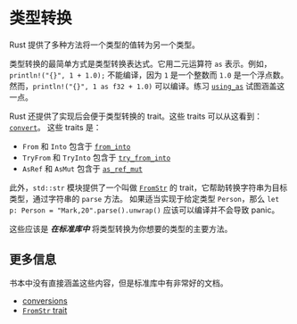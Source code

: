 # 类型转换

Rust 提供了多种方法将一个类型的值转为另一个类型。

类型转换的最简单方式是类型转换表达式。它用二元运算符 `as` 表示。例如，`println!("{}", 1 + 1.0);` 不能编译，因为
`1` 是一个整数而 `1.0` 是一个浮点数。然而，`println!("{}", 1 as f32 + 1.0)` 可以编译。练习 [`using_as`](using_as.rs) 试图涵盖这一点。

Rust 还提供了实现后会便于类型转换的 trait。这些 traits 可以从这看到：
[`convert`](https://doc.rust-lang.org/std/convert/index.html)。
这些 traits 是：
- `From` 和 `Into` 包含于 [`from_into`](from_into.rs)
- `TryFrom` 和 `TryInto` 包含于 [`try_from_into`](try_from_into.rs)
- `AsRef` 和 `AsMut` 包含于 [`as_ref_mut`](as_ref_mut.rs)

此外，`std::str` 模块提供了一个叫做 [`FromStr`](https://doc.rust-lang.org/std/str/trait.FromStr.html) 的 trait，它帮助转换字符串为目标类型，通过字符串的 `parse` 方法。
如果适当实现于给定类型 `Person`，那么 `let p: Person = "Mark,20".parse().unwrap()` 应该可以编译并不会导致 panic。

这些应该是 ***在标准库中*** 将类型转换为你想要的类型的主要方法。

## 更多信息

书本中没有直接涵盖这些内容，但是标准库中有非常好的文档。
- [conversions](https://doc.rust-lang.org/std/convert/index.html)
- [`FromStr` trait](https://doc.rust-lang.org/std/str/trait.FromStr.html)